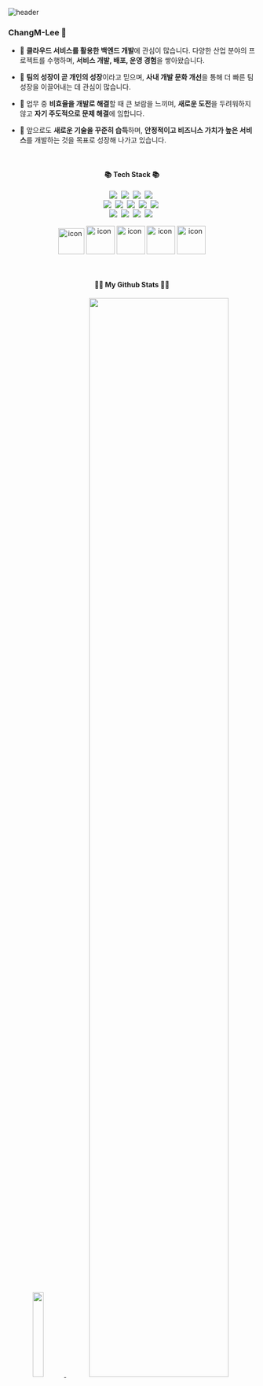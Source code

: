 <!--
**Lee-Chang-Min/Lee-Chang-Min** is a ✨ _special_ ✨ repository because its `README.md` (this file) appears on your GitHub profile.

Here are some ideas to get you started:

- 🔭 I’m currently working on ...
- 🌱 I’m currently learning ...
- 👯 I’m looking to collaborate on ...
- 🤔 I’m looking for help with ...
- 💬 Ask me about ...
- 📫 How to reach me: ...
- 😄 Pronouns: ...
- ⚡ Fun fact: ...
-->

<!-- 
![header](https://capsule-render.vercel.app/api?type=waving&color=black&height=250&section=header&text=Hello%20World😄&desc=Chang%Min's%20%GitHub&descSize=20&descAlign=52.2&fontSize=50&fontColor=ffffff&fontAlignY=45)
-->
![header](https://capsule-render.vercel.app/api?type=waving&color=black&height=180&section=header&text=안녕하세요😄&desc=Chang%Min's%20%GitHub&descSize=20&descAlign=52.2&fontSize=25&fontColor=ffffff&fontAlignY=35)

<!--<p align="center"><img src="https://github.com/Lee-Chang-Min/Lee-Chang-Min/assets/83379890/acc81e61-afd7-4ea6-a238-302e48b01890" /></p> -->

<!--### 안녕하세요. 꾸준히 공부하는 개발자, 이창민 입니다😀-->
<h3>ChangM-Lee 👋</h3>

- 🔭 **클라우드 서비스를 활용한 백엔드 개발**에 관심이 많습니다. 다양한 산업 분야의 프로젝트를 수행하며, **서비스 개발, 배포, 운영 경험**을 쌓아왔습니다.  

- 🌱 **팀의 성장이 곧 개인의 성장**이라고 믿으며, **사내 개발 문화 개선**을 통해 더 빠른 팀 성장을 이끌어내는 데 관심이 많습니다.  

- 📄 업무 중 **비효율을 개발로 해결**할 때 큰 보람을 느끼며, **새로운 도전**을 두려워하지 않고 **자기 주도적으로 문제 해결**에 임합니다.  

- 🚀 앞으로도 **새로운 기술을 꾸준히 습득**하며, **안정적이고 비즈니스 가치가 높은 서비스**를 개발하는 것을 목표로 성장해 나가고 있습니다.


<!-- #### 📞 Contact 
<div style="display: flex; justify-content: center;">
    <a href="mailto:min971011@gmail.com">
        <img src="https://img.shields.io/badge/Gmail-EA4335?style=for-the-badge&logo=Gmail&logoColor=white"> 
    </a>
</div> -->

<br>

<h4 align="center">📚 Tech Stack 📚</h4>
<p align="center">
  <img src="https://img.shields.io/badge/GoogleCloud-4285F4?logo=googlecloud&logoColor=white">&nbsp 
  <img src="https://img.shields.io/badge/Python-3766AB?logo=Python&logoColor=white"/>&nbsp 
  <img src="https://img.shields.io/badge/JavaScript-ffb13b?logo=javascript&logoColor=white"/>&nbsp 
  <img src="https://img.shields.io/badge/TypeScript-3178C6?logo=typescript&logoColor=white"/>&nbsp 
  <br>
  <img src="https://img.shields.io/badge/NestJS-E0234E?logo=nestjs&logoColor=white"/>&nbsp
  <img src="https://img.shields.io/badge/NodeJs-339933?logo=Node.js&logoColor=white"/>&nbsp
  <img src="https://img.shields.io/badge/FastAPI-009688?logo=fastapi&logoColor=white"/>&nbsp
  <img src="https://img.shields.io/badge/Jest-C21325?logo=jest&logoColor=white"/>&nbsp
  <img src="https://img.shields.io/badge/Express-000000?style=flat-square&logo=Express&logoColor=white"/>&nbsp
  <br>
  <img src="https://img.shields.io/badge/PostgreSQL-4169E1?logo=postgresql&logoColor=white"/>&nbsp 
  <img src="https://img.shields.io/badge/Google BigQuery-669DF6?logo=googlebigquery&logoColor=white"/>&nbsp 
  <img src="https://img.shields.io/badge/Docker-2496ED?logo=Docker&logoColor=white"/>&nbsp 
  <img src="https://img.shields.io/badge/Nginx-009639?logo=nginx&logoColor=white"/>&nbsp 
</p>

<p align="center">
    <img src="https://techstack-generator.vercel.app/python-icon.svg" alt="icon" width="53" height="53" />
    <img src="https://techstack-generator.vercel.app/ts-icon.svg" alt="icon" width="58" height="58" />
    <img src="https://techstack-generator.vercel.app/docker-icon.svg" alt="icon" width="58" height="58" />
    <img src="https://techstack-generator.vercel.app/nginx-icon.svg" alt="icon" width="58" height="58" />
    <img src="https://techstack-generator.vercel.app/github-icon.svg" alt="icon" width="58" height="58" />
</p>

<br>

<h4 align="center"><strong>👩‍💻 My Github Stats 👩‍💻</strong></h4>
<div align="center">
    
<a href="https://github.com/anuraghazra/github-readme-stats">
    <img src="https://github-readme-stats.vercel.app/api/top-langs/?username=Lee-Chang-Min&layout=donut-vertical&hide=SCSS&show_icons=true&theme=material-palenight&hide_border=true&bg_color=20232a&icon_color=58A6FF&text_color=fff&title_color=58A6FF&count_private=true&exclude_repo=Face-Transfer-Application" width=21% />
</a>    
<a href="https://github.com/ashutosh00710/github-readme-activity-graph">
    <img src="https://github-readme-activity-graph.vercel.app/graph?username=Lee-Chang-Min&theme=react-dark&bg_color=20232a&hide_border=true&line=58A6FF&color=58A6FF" 
         style="width: 75%; border-radius: 15px;"/>
</a>

<!-- <a href="https://github.com/anuraghazra/github-readme-stats">
  <img src="https://github-readme-stats.vercel.app/api?username=Lee-Chang-Min&show_icons=true&theme=material-palenight&hide_border=true&bg_color=20232a&icon_color=58A6FF&text_color=fff&title_color=58A6FF&count_private=true" width=56% />
</a> -->
